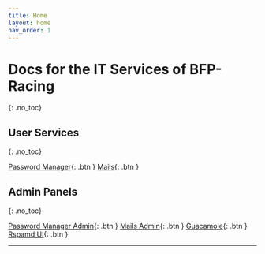 ```yaml
---
title: Home
layout: home
nav_order: 1
---
```


# Docs for the IT Services of BFP-Racing
{: .no_toc}

## User Services
{: .no_toc}

[Password Manager](https://password.bfp-racing.de){: .btn }
[Mails](https://mail.bfp-racing.de/SOGo/){: .btn }

## Admin Panels
{: .no_toc}

[Password Manager Admin](https://password.bfp-racing.de/admin){: .btn }
[Mails Admin](https://mail.bfp-racing.de/){: .btn }
[Guacamole](https://remote.bfp-racing.de/guacamole/){: .btn }
[Rspamd UI](https://mail.bfp-racing.de/rspamd/){: .btn }

----
